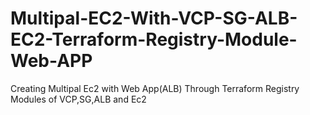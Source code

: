 # Multipal-EC2-With-VCP-SG-ALB-EC2-Terraform-Registry-Module-Web-APP
Creating Multipal Ec2 with Web App(ALB) Through Terraform Registry Modules of VCP,SG,ALB and Ec2
